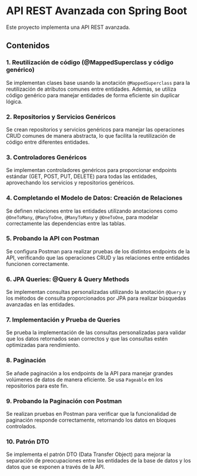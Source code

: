 # API REST Avanzada con Spring Boot

Este proyecto implementa una API REST avanzada.

## Contenidos

### 1. Reutilización de código (@MappedSuperclass y código genérico)
Se implementan clases base usando la anotación `@MappedSuperclass` para la reutilización de atributos comunes entre entidades. Además, se utiliza código genérico para manejar entidades de forma eficiente sin duplicar lógica.

### 2. Repositorios y Servicios Genéricos
Se crean repositorios y servicios genéricos para manejar las operaciones CRUD comunes de manera abstracta, lo que facilita la reutilización de código entre diferentes entidades.

### 3. Controladores Genéricos
Se implementan controladores genéricos para proporcionar endpoints estándar (GET, POST, PUT, DELETE) para todas las entidades, aprovechando los servicios y repositorios genéricos.

### 4. Completando el Modelo de Datos: Creación de Relaciones
Se definen relaciones entre las entidades utilizando anotaciones como `@OneToMany`, `@ManyToOne`, `@ManyToMany` y `@OneToOne`, para modelar correctamente las dependencias entre las tablas.

### 5. Probando la API con Postman
Se configura Postman para realizar pruebas de los distintos endpoints de la API, verificando que las operaciones CRUD y las relaciones entre entidades funcionen correctamente.

### 6. JPA Queries: @Query & Query Methods
Se implementan consultas personalizadas utilizando la anotación `@Query` y los métodos de consulta proporcionados por JPA para realizar búsquedas avanzadas en las entidades.

### 7. Implementación y Prueba de Queries
Se prueba la implementación de las consultas personalizadas para validar que los datos retornados sean correctos y que las consultas estén optimizadas para rendimiento.

### 8. Paginación
Se añade paginación a los endpoints de la API para manejar grandes volúmenes de datos de manera eficiente. Se usa `Pageable` en los repositorios para este fin.

### 9. Probando la Paginación con Postman
Se realizan pruebas en Postman para verificar que la funcionalidad de paginación responde correctamente, retornando los datos en bloques controlados.

### 10. Patrón DTO
Se implementa el patrón DTO (Data Transfer Object) para mejorar la separación de preocupaciones entre las entidades de la base de datos y los datos que se exponen a través de la API.
